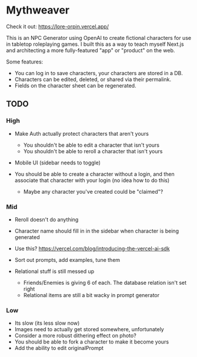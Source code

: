# Mythweaver

Check it out: https://lore-orpin.vercel.app/

This is an NPC Generator using OpenAI to create fictional characters for use in
tabletop roleplaying games. I built this as a way to teach myself Next.js and
architecting a more fully-featured "app" or "product" on the web.

Some features:

- You can log in to save characters, your characters are stored in a DB.
- Characters can be edited, deleted, or shared via their permalink.
- Fields on the character sheet can be regenerated.

## TODO

### High

- Make Auth actually protect characters that aren't yours

  - You shouldn't be able to edit a character that isn't yours
  - You shouldn't be able to reroll a character that isn't yours

- Mobile UI (sidebar needs to toggle)

- You should be able to create a character without a login, and then associate
  that character with your login (no idea how to do this)
  - Maybe any character you've created could be "claimed"?

### Mid

- Reroll doesn't do anything
- Character name should fill in in the sidebar when character is being generated
- Use this? https://vercel.com/blog/introducing-the-vercel-ai-sdk
- Sort out prompts, add examples, tune them

- Relational stuff is still messed up
  - Friends/Enemies is giving 6 of each. The database relation isn't set right
  - Relational items are still a bit wacky in prompt generator

### Low

- Its slow (its less slow now)
- Images need to actually get stored somewhere, unfortunately
- Consider a more robust dithering effect on photo?
- You should be able to fork a character to make it become yours
- Add the ability to edit originalPrompt
